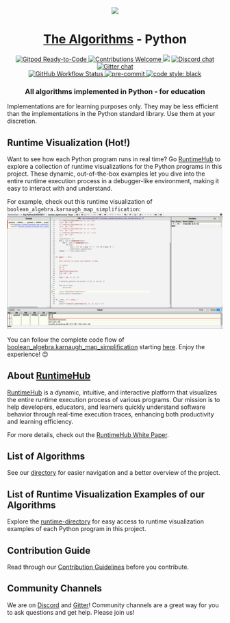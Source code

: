 <div align="center">
<!-- Title: -->
  <a href="https://github.com/TheAlgorithms/">
    <img src="https://raw.githubusercontent.com/TheAlgorithms/website/1cd824df116b27029f17c2d1b42d81731f28a920/public/logo.svg" height="100">
  </a>
  <h1><a href="https://github.com/TheAlgorithms/">The Algorithms</a> - Python</h1>
<!-- Labels: -->
  <!-- First row: -->
  <a href="https://gitpod.io/#https://github.com/TheAlgorithms/Python">
    <img src="https://img.shields.io/badge/Gitpod-Ready--to--Code-blue?logo=gitpod&style=flat-square" height="20" alt="Gitpod Ready-to-Code">
  </a>
  <a href="https://github.com/TheAlgorithms/Python/blob/master/CONTRIBUTING.md">
    <img src="https://img.shields.io/static/v1.svg?label=Contributions&message=Welcome&color=0059b3&style=flat-square" height="20" alt="Contributions Welcome">
  </a>
  <img src="https://img.shields.io/github/repo-size/TheAlgorithms/Python.svg?label=Repo%20size&style=flat-square" height="20">
  <a href="https://the-algorithms.com/discord">
    <img src="https://img.shields.io/discord/808045925556682782.svg?logo=discord&colorB=7289DA&style=flat-square" height="20" alt="Discord chat">
  </a>
  <a href="https://gitter.im/TheAlgorithms/community">
    <img src="https://img.shields.io/badge/Chat-Gitter-ff69b4.svg?label=Chat&logo=gitter&style=flat-square" height="20" alt="Gitter chat">
  </a>
  <!-- Second row: -->
  <br>
  <a href="https://github.com/TheAlgorithms/Python/actions">
    <img src="https://img.shields.io/github/actions/workflow/status/TheAlgorithms/Python/build.yml?branch=master&label=CI&logo=github&style=flat-square" height="20" alt="GitHub Workflow Status">
  </a>
  <a href="https://github.com/pre-commit/pre-commit">
    <img src="https://img.shields.io/badge/pre--commit-enabled-brightgreen?logo=pre-commit&logoColor=white&style=flat-square" height="20" alt="pre-commit">
  </a>
  <a href="https://github.com/psf/black">
    <img src="https://img.shields.io/static/v1?label=code%20style&message=black&color=black&style=flat-square" height="20" alt="code style: black">
  </a>
<!-- Short description: -->
  <h3>All algorithms implemented in Python - for education</h3>
</div>

Implementations are for learning purposes only. They may be less efficient than the implementations in the Python standard library. Use them at your discretion.

## Runtime Visualization (Hot!)

Want to see how each Python program runs in real time? Go [RuntimeHub](https://RuntimeHub.com) to explore a collection of runtime visualizations for the Python programs in this project. These dynamic, out-of-the-box examples let you dive into the entire runtime execution process in a debugger-like environment, making it easy to interact with and understand.

For example, check out this runtime visualization of `boolean_algebra.karnaugh_map_simplification`:
![RuntimeHub.com:Alg-Python@20240917:boolean_algebra.karnaugh_map_simplification](screenshot.RuntimeHub.com.jpg)

You can follow the complete code flow of [boolean_algebra.karnaugh_map_simplification](https://github.com/runtimehub-com/TheAlgorithms-Python-runtime/blob/main/src.20240917.77bbe584/main/py/boolean_algebra/karnaugh_map_simplification.py) starting [here](https://runtimehub.com/p/alg-python@20240917:boolean_algebra.karnaugh_map_simplification/). Enjoy the experience! 😊

## About [RuntimeHub](https://RuntimeHub.com/)

[RuntimeHub](https://RuntimeHub.com/) is a dynamic, intuitive, and interactive platform that visualizes the entire runtime execution process of various programs. Our mission is to help developers, educators, and learners quickly understand software behavior through real-time execution traces, enhancing both productivity and learning efficiency.

For more details, check out the [RuntimeHub White Paper](https://runtimehub.com/en/the-white-paper-of-runtimehub.html).

## List of Algorithms

See our [directory](DIRECTORY.md) for easier navigation and a better overview of the project.

## List of Runtime Visualization Examples of our Algorithms

Explore the [runtime-directory](RUNTIME-DIRECTORY.md) for easy access to runtime visualization examples of each Python program in this project.

## Contribution Guide

Read through our [Contribution Guidelines](CONTRIBUTING.md) before you contribute.

## Community Channels

We are on [Discord](https://the-algorithms.com/discord) and [Gitter](https://gitter.im/TheAlgorithms/community)! Community channels are a great way for you to ask questions and get help. Please join us!
